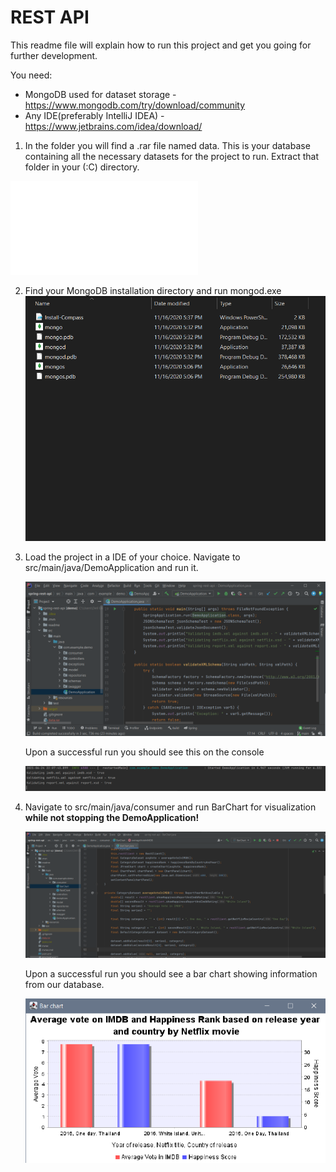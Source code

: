 # REST API

This readme file will explain how to run this project and get you going for further development.

You need:

- MongoDB used for dataset storage - https://www.mongodb.com/try/download/community
- Any IDE(preferably IntelliJ IDEA) - https://www.jetbrains.com/idea/download/

1. In the folder you will find a .rar file named data. This is your database containing all the necessary datasets for the project to run. Extract that folder in your (:C) directory.

![image-20210624215903019](readme/package-lock.json)

2. Find your MongoDB installation directory and run mongod.exe![image-20210624220403449](readme/image-20210624220403449.png)

3. Load the project in a IDE of your choice. Navigate to src/main/java/DemoApplication and run it.

   ![image-20210624220724528](readme/image-20210624220724528.png)

   Upon a successful run you should see this on the console

   ![image-20210624220848340](readme/image-20210624220848340.png)

4. Navigate to src/main/java/consumer and run BarChart for visualization **while not stopping the DemoApplication!**

   ![image-20210624221054017](readme/image-20210624221054017.png)

   Upon a successful run you should see a bar chart showing information from our database.

   ![image-20210624221306580](readme/image-20210624221306580.png)
